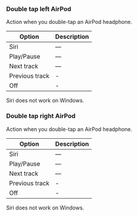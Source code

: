### Double tap left AirPod

Action when you double-tap an AirPod headphone.

| Option         | Description |
| -------------- | ----------- |
| Siri           | —           |
| Play/Pause     | —           |
| Next track     | —           |
| Previous track | -           |
| Off            | -           | 

Siri does not work on Windows.

### Double tap right AirPod

Action when you double-tap an AirPod headphone.

| Option         | Description |
| -------------- | ----------- |
| Siri           | —           |
| Play/Pause     | —           |
| Next track     | —           |
| Previous track | -           |
| Off            | -           | 

Siri does not work on Windows.